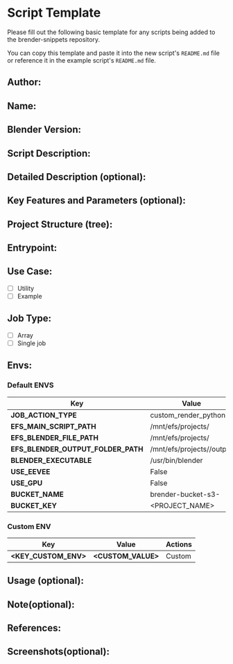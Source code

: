 # Script Template

Please fill out the following basic template for any scripts being added to the brender-snippets repository.

You can copy this template and paste it into the new script's `README.md` file or reference it in the example script's `README.md` file.

## Author:
<!-- Enter the author's name -->

## Name:
<!-- Enter the name of the script -->

## Blender Version:
<!-- Specify the Blender version compatible with the script -->

## Script Description:
<!-- Briefly describe what the script does -->

## Detailed Description (optional):
<!-- Provide a detailed description of the script's functionality -->

## Key Features and Parameters (optional):
<!-- List the key features and parameters of the script -->

## Project Structure (tree):
<!-- Provide the project structure (a single script or project folder) -->

## Entrypoint:
<!-- Define the entry point of the script -->

## Use Case:
<!-- Indicate the use case of the script -->
- [ ] Utility
- [ ] Example

## Job Type:
<!-- Indicate the type of job the script performs -->
- [ ] Array
- [ ] Single job

## Envs:

### Default ENVS
| **Key**                            | **Value**                 | **Actions** |
| ---------------------------------- | ------------------------- | ----------- |
| **JOB_ACTION_TYPE**                | custom_render_python      | Default     |
| **EFS_MAIN_SCRIPT_PATH**           | /mnt/efs/projects/        | Default     |
| **EFS_BLENDER_FILE_PATH**          | /mnt/efs/projects/        | Default     |
| **EFS_BLENDER_OUTPUT_FOLDER_PATH** | /mnt/efs/projects//output | Default     |
| **BLENDER_EXECUTABLE**             | /usr/bin/blender          | Default     |
| **USE_EEVEE**                      | False                     | Default     |
| **USE_GPU**                        | False                     | Default     |
| **BUCKET_NAME**                    | brender-bucket-s3-<UUID>  | Default     |
| **BUCKET_KEY**                     | <PROJECT_NAME>            | Default     |

### Custom ENV
| **Key**                            | **Value**                 | **Actions** |
| ---------------------------------- | ------------------------- | ----------- |
| **<KEY_CUSTOM_ENV>**               | **<CUSTOM_VALUE>**        | Custom      |


## Usage (optional):
<!-- Provide instructions on how to use the script -->

## Note(optional):
<!-- Any additional notes about the script -->

## References:
<!-- Provide references like videos or related repositories -->

## Screenshots(optional):
<!-- Include relevant screenshots -->
